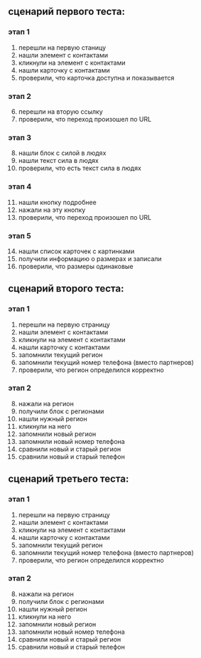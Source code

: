 ## сценарий первого теста:

### этап 1

1. перешли на первую станицу
2. нашли элемент с контактами
3. кликнули на элемент с контактами
4. нашли карточку с контактами
5. проверили, что карточка доступна и показывается

### этап 2

6. перешли на вторую ссылку
7. проверили, что переход произошел по URL


### этап 3

8. нашли блок с силой в людях
9. нашли текст сила в людях
10. проверили, что есть текст сила в людях

### этап 4

11. нашли кнопку подробнее
12. нажали на эту кнопку
13. проверили, что переход произошел по URL

### этап 5

14. нашли список карточек с картинками
15. получили информацию о размерах и записали
16. проверили, что размеры одинаковые

## сценарий второго теста:

### этап 1

1. перешли на первую страницу
2. нашли элемент с контактами
3. кликнули на элемент с контактами
4. нашли карточку с контактами
5. запомнили текущий регион
6. запомнили текущий номер телефона (вместо партнеров)
7. проверили, что регион определился корректно

### этап 2

8. нажали на регион
9. получили блок с регионами
10. нашли нужный регион
11. кликнули на него 
12. запомнили новый регион 
13. запомнили новый номер телефона 
14. сравнили новый и старый регион 
15. сравнили новый и старый телефон

## сценарий третьего теста:

### этап 1

1. перешли на первую страницу
2. нашли элемент с контактами
3. кликнули на элемент с контактами
4. нашли карточку с контактами
5. запомнили текущий регион
6. запомнили текущий номер телефона (вместо партнеров)
7. проверили, что регион определился корректно

### этап 2

8. нажали на регион
9. получили блок с регионами
10. нашли нужный регион
11. кликнули на него 
12. запомнили новый регион 
13. запомнили новый номер телефона 
14. сравнили новый и старый регион 
15. сравнили новый и старый телефон